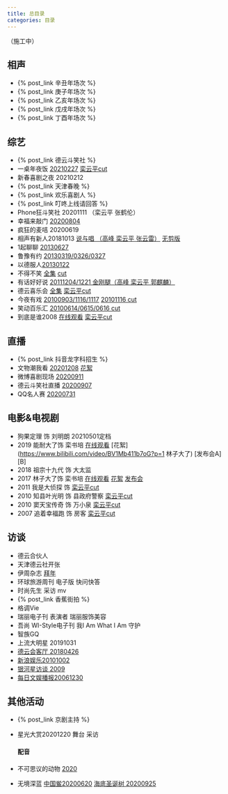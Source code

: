 ```yaml
---
title: 总目录
categories: 目录
---
```

（施工中）
## 相声
+ {% post_link 辛丑年场次 %}
+ {% post_link 庚子年场次 %}
+ {% post_link 乙亥年场次 %}
+ {% post_link 戊戌年场次 %}
+ {% post_link 丁酉年场次 %}

## 综艺
+ {% post_link 德云斗笑社 %}
+ 一桌年夜饭 [20210227]() [栾云平cut]()
+ 新春喜剧之夜 20210212
+ {% post_link 天津春晚 %}
+ {% post_link 欢乐喜剧人 %}
+ {% post_link 叮咚上线请回答 %}
+ Phone狂斗笑社 20201111 （栾云平 张鹤伦）
+ 幸福来敲门 [20200804](https://m.weibo.cn/status/4534334461318739?)
+ 疯狂的麦咭 20200619
+ 相声有新人20181013 [说与唱 （高峰 栾云平 张云雷）](https://www.bilibili.com/video/BV1GT4y157W8) [无剪版](https://www.bilibili.com/video/BV1Ht411Z7Vk?p=1)
+ 1起聊聊 [20130627](https://tv.cctv.com/2013/06/28/VIDE1372359971658183.shtml)
+ 鲁豫有约 [20130319/0326/0327](https://www.bilibili.com/video/BV1js411i7cC?p=1)
+ 以德服人[20130122](https://www.iqiyi.com/v_19rrjyplf4.html)
+ 不得不笑 [全集](https://www.bilibili.com/video/BV1vt4y1S7A9?p=1) [cut](https://m.weibo.cn/status/4317612277674098?)
+ 有话好好说 [20111204/1221 金刚腿（高峰 栾云平 郭麒麟）](https://www.bilibili.com/video/BV12t411H7jM?p=9)
+ 德云喜乐会 [全集](https://www.bilibili.com/video/BV13W411Q7Ee?p=1) [栾云平cut](https://m.weibo.cn/status/4345797983923638?)
+ 今夜有戏 [20100903/1116/1117](https://www.bilibili.com/video/BV1nb411h72j?p=7) [20101116 cut](https://m.weibo.cn/status/4568685500444490?)
+ 笑动百乐汇 [20100614/0615/0616 cut](https://m.weibo.cn/status/4590878519729497?)  
+ 到底是谁2008 [在线观看](https://v.youku.com/v_show/id_XMTQwNzA2MzMy.html) [栾云平cut](https://m.weibo.cn/status/4588997362325766?)


## 直播
+ {% post_link 抖音龙字科招生 %}
+ 文物潮我看 [20201208]() [花絮]()
+ 微博喜剧现场 [20200911]() 
+ 德云斗笑社直播  [20200907 ]() 
+ QQ名人赛 [20200731]()

## 电影&电视剧
+ 狗果定理 饰 刘明朗 20210501定档
+ 2019 能耐大了饰 栾书培 [在线观看]() [花絮](https://www.bilibili.com/video/BV1Mb411b7oG?p=1 林子大了) [发布会A] [B]
+ 2018 祖宗十九代 饰 大太监 
+ 2017 林子大了饰 栾书培 [在线观看]() [花絮]() [发布会](https://m.weibo.cn/5861476453/4617518667269040)
+ 2011 我是大侦探 饰  [栾云平cut]()
+ 2010 知县叶光明 饰 县政府警察 [栾云平cut]()
+ 2010 窦天宝传奇 饰 万小泉 [栾云平cut]()
+ 2007 追着幸福跑 饰 房客 [栾云平cut]()

## 访谈
+ 德云合伙人
+ 天津德云社开张
+ 伊周杂志 [拜年](https://m.weibo.cn/6597654237/4603432647002046)
+ 环球旅游周刊 电子版 快问快答
+ 时尚先生 采访 mv
+ {% post_link 香蕉街拍 %}
+ 格调Vie
+ 瑞丽电子刊 表演者 瑞丽服饰美容
+ 吾尚 WI-Style电子刊 我I Am What I Am 守护
+ 智族GQ
+ 上流大明星 20191031
+ [德云会客厅 20180426](https://www.bilibili.com/video/BV1vV411o7Rj/?)
+ [新浪娱乐20101002](https://www.bilibili.com/video/BV1gt411P7QJ?p=1)
+ [银河星访谈 2009]( https://www.bilibili.com/video/BV18i4y187ui?p=4)
+  [每日文娱播报20061230](https://www.bilibili.com/video/BV1Fb411z71K?p=1) 

## 其他活动
+ {% post_link 京剧主持 %}

+ 星光大赏20201220 舞台 采访 

  #### 配音

+ 不可思议的动物 [2020](https://m.bilibili.com/video/BV1zC4y1h7sx?p=1)

+ 无境深蓝 [中国鲎20200620](https://m.ximalaya.com/share/sound/309200095?uid=218816482&shrdv=bddada1d-7f2f-4647-9a6e-e3dfb3f3d683&shrh5=browser&shrid=172cf924d8ba066&shrdh=2&shrpid=5UKOFKOOJP09EEVYMMK) [海底圣诞树 20200925](https://m.weibo.cn/6385738062/4553150940054103)